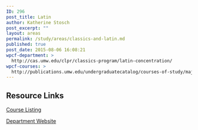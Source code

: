 ```yaml
---
ID: 296
post_title: Latin
author: Katherine Stosch
post_excerpt: ""
layout: areas
permalink: /study/areas/classics-and-latin.md
published: true
post_date: 2015-08-06 16:08:21
wpcf-department: >
  http://cas.umw.edu/clpr/classics-program/latin-concentration/
wpcf-courses: >
  http://publications.umw.edu/undergraduatecatalog/courses-of-study/majors/latn/
---
```


<!-- Types Custom Fields: -->

<!-- resource-links -->
## Resource Links

<!-- courses -->
[Course Listing](http://publications.umw.edu/undergraduatecatalog/courses-of-study/majors/latn/)

<!-- End courses -->


<!-- department -->
[Department Website](http://cas.umw.edu/clpr/classics-program/latin-concentration/)

<!-- End department -->

<!-- End resource-links -->

<!-- End Types Custom Fields -->